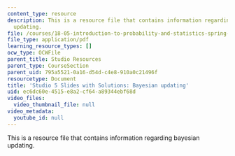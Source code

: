 ```yaml
---
content_type: resource
description: This is a resource file that contains information regarding bayesian
  updating.
file: /courses/18-05-introduction-to-probability-and-statistics-spring-2014/ec6dc60e4515e8a2cf64a89344ebf68d_MIT18_05S14_studio5slides.pdf
file_type: application/pdf
learning_resource_types: []
ocw_type: OCWFile
parent_title: Studio Resources
parent_type: CourseSection
parent_uid: 795a5521-0a16-d54d-c4e8-910a0c21496f
resourcetype: Document
title: 'Studio 5 Slides with Solutions: Bayesian updating'
uid: ec6dc60e-4515-e8a2-cf64-a89344ebf68d
video_files:
  video_thumbnail_file: null
video_metadata:
  youtube_id: null
---
```

This is a resource file that contains information regarding bayesian updating.


